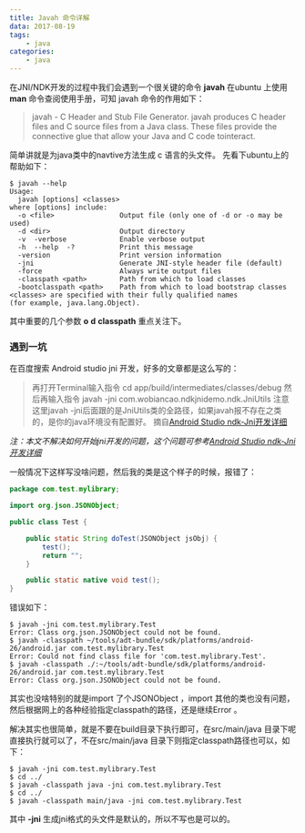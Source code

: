 ```yaml
---
title: Javah 命令详解
data: 2017-08-19
tags:
    - java
categories:
    - java
---
```

在JNI/NDK开发的过程中我们会遇到一个很关键的命令 __javah__  在ubuntu 上使用 __man__ 命令查阅使用手册，可知 javah 命令的作用如下：
>  javah - C Header and Stub File Generator. javah produces C header files and C source files from a Java class. These files provide the connective glue that allow your Java and C code tointeract.
<!--more-->
简单讲就是为java类中的navtive方法生成 c 语言的头文件。
先看下ubuntu上的帮助如下：
```
$ javah --help
Usage:
  javah [options] <classes>
where [options] include:
  -o <file>                Output file (only one of -d or -o may be used)
  -d <dir>                 Output directory
  -v  -verbose             Enable verbose output
  -h  --help  -?           Print this message
  -version                 Print version information
  -jni                     Generate JNI-style header file (default)
  -force                   Always write output files
  -classpath <path>        Path from which to load classes
  -bootclasspath <path>    Path from which to load bootstrap classes
<classes> are specified with their fully qualified names
(for example, java.lang.Object).
```

其中重要的几个参数 __o__ __d__ __classpath__ 重点关注下。

### 遇到一坑
在百度搜索 Android studio jni 开发，好多的文章都是这么写的：
>再打开Terminal输入指令
cd app/build/intermediates/classes/debug
然后再输入指令
javah -jni com.wobiancao.ndkjnidemo.ndk.JniUtils
注意 这里javah -jni后面跟的是JniUtils类的全路径，如果javah报不存在之类的，是你的java环境没有配置好。
摘自[Android Studio ndk-Jni开发详细](http://www.cnblogs.com/jukan/p/6038277.html)

_注：本文不解决如何开始jni开发的问题，这个问题可参考[Android Studio ndk-Jni开发详细](http://www.cnblogs.com/jukan/p/6038277.html)_

一般情况下这样写没啥问题，然后我的类是这个样子的时候，报错了：
```java
package com.test.mylibrary;

import org.json.JSONObject;

public class Test {

    public static String doTest(JSONObject jsObj) {
        test();
        return "";
    }

    public static native void test();
}
```
错误如下：
```
$ javah -jni com.test.mylibrary.Test
Error: Class org.json.JSONObject could not be found.
$ javah -classpath ~/tools/adt-bundle/sdk/platforms/android-26/android.jar com.test.mylibrary.Test
Error: Could not find class file for 'com.test.mylibrary.Test'.
$ javah -classpath ./:~/tools/adt-bundle/sdk/platforms/android-26/android.jar com.test.mylibrary.Test
Error: Class org.json.JSONObject could not be found.

```
其实也没啥特别的就是import 了个JSONObject ，import 其他的类也没有问题，然后根据网上的各种经验指定classpath的路径，还是继续Error 。

解决其实也很简单，就是不要在build目录下执行即可，在src/main/java 目录下呢直接执行就可以了，不在src/main/java 目录下则指定classpath路径也可以，如下：
```
$ javah -jni com.test.mylibrary.Test
$ cd ../
$ javah -classpath java -jni com.test.mylibrary.Test
$ cd ../
$ javah -classpath main/java -jni com.test.mylibrary.Test
```
其中 __-jni__ 生成jni格式的头文件是默认的，所以不写也是可以的。
